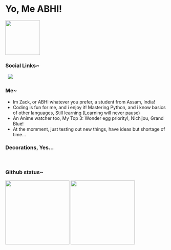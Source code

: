 # Yo, Me ABHI!

<p align="centre">
<img src="./ohto/ai-ohto-unscreen.gif" widht=83 height=108>
</p>

### Social Links~
<div align = left>
  <a href="https://t.me/HeyDoUKnowMe"><img src="https://img.shields.io/badge/@HeyDoUKnowMe-00ccff?style=flat-square&logo=telegram&logoColor=blue" alt="" srcset=""></a>
  <a href="https://instagram.com/zapshoc"><img src="https://img.shields.io/badge/Instagram-E4405F?style=for-the-badge&logo=instagram&logoColor=white" alt="" srcset=""></a>
  <a href="https://twitter.com/HeyDoUKnowMe"><img src="https://img.shields.io/badge/Twitter-1DA1F2?style=for-the-badge&logo=twitter&logoColor=white"></a>
</div>

### Me~
<ul>
  <li>
    Im Zack, or ABHI whatever you prefer, a student from Assam, India!
  </li>
  <li>
    Coding is fun for me, and i enjoy it! Mastering Python, and i know basics of other languages, Still learning (Learning will never pause)
  </li>
  <li>
    An Anime watcher too, My Top 3: Wonder egg priority!, Nichijou, Grand Blue!
  </li>
  <li>
    At the momment, just testing out new things, have ideas but shortage of time...
  </li>
</ul>

 ### Decorations, Yes...
 <p> 
 <a href="https://www.python.org/"><img src="https://img.shields.io/badge/Python-white?style=for-the-badge&logo=python&logoColor=azure-blue" alt=""></a> 
 <a href="https://developer.mozilla.org/en-US/docs/Web/HTML"><img src="https://img.shields.io/badge/HTML5-E34F26?style=for-the-badge&logo=html5&logoColor=white" alt="" srcset=""></a> 
 <ahref="https://developer.mozilla.org/en-US/docs/Learn/CSS/First_steps/What_is_CSS"><img src="https://img.shields.io/badge/CSS3-264de4?style=for-the-badge&logo=css3&logoColor=white" alt="" srcset=""></a> 
 <a href="https://guides.github.com/features/mastering-markdown/"><img src="https://img.shields.io/badge/Markdown-000000?style=for-the-badge&logo=markdown&logoColor=white" alt="" srcset=""></a> 
 <a href="https://www.djangoproject.com/"><img src="https://img.shields.io/badge/Django-092E20?style=for-the-badge&logo=django&logoColor=white" alt="" srcset=""></a> 
 <a href="https://flask.palletsprojects.com/"><img src="https://img.shields.io/badge/Flask-white?style=for-the-badge&logo=flask&logoColor=black" alt=""></a> 
 <a href="https://www.mongodb.com/"><img src="https://img.shields.io/badge/MongoDB-4EA94B?style=for-the-badge&logo=mongodb&logoColor=white" alt="" srcset=""></a>
 <a href="https://redis.com/"><img src="https://img.shields.io/badge/redis-%23DD0031.svg?&style=for-the-badge&logo=redis&logoColor=white" alt="" srcset=""></a>
 <a href="https://git-scm.com/"><img src="https://img.shields.io/badge/Git-F05032?style=for-the-badge&logo=git&logoColor=white" alt="" srcset=""></a> 
</p>

### Github status~ 

<img src='https://github-readme-stats.vercel.app/api?username=Zack-Bloodshot&title_color=f4ff04&text_color=fff249&icon_color=ffdb62&bg_color=0000008&hide_border=true' height=200>
<img src='https://github-readme-stats.vercel.app/api/top-langs/?username=Zack-Bloodshot&layout=compact&title_color=f4ff04&text_color=fff249&icon_color=ffdb62&bg_color=000000&hide_border=true>' height=200>
